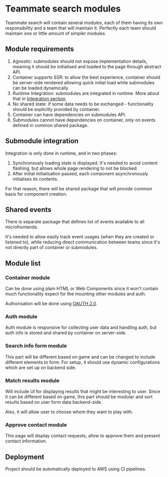 # Teammate search modules

Teammate search will contain several modules, each of them having its own responsibility and a team that
will maintain it. Perfectly each team should maintain one or little amount of simpler modules.

## Module requirements

1. Agnostic: submodules should not expose implementation details, meaning it should be initialised and 
loaded to the page through abstract API.
2. Container supports SSR: to allow the best experience, container should be server-side rendered allowing quick 
initial load while submodules can be loaded dynamically.
3. Runtime Integration: submodules are integrated in runtime. More about that in [Integration section](#Submodule-integration).
4. No shared state: if some data needs to be exchanged - functionality should be explicitly provided by container.
5. Container can have dependencies on submodules API.
6. Submodules cannot have dependencies on container, only on events defined in common shared package.

## Submodule integration

Integration is only done in runtime, and in two phases:
1. Synchronously loading state is displayed. It's needed to avoid content flashing, but allows whole page rendering to 
not be blocked.
2. After initial initialisation passed, each component asynchronously initialises its contents.

For that reason, there will be shared package that will provide common basis for component creation.

## Shared events

There is separate package that defines list of events available to all microfrontends. 

It's needed to allow easily track event usages (when they are created or listened to), while reducing direct 
communication between teams since it's not directly part of container or submodules.  

## Module list

### Container module

Can be done using plain HTML or Web Components since it won't contain much functionality expect for the mounting other
modules and auth.

Authorisation will be done using [OAUTH 2.0](https://developers.google.com/identity/protocols/oauth2/javascript-implicit-flow).

### Auth module

Auth module is responsive for collecting user data and handling auth, but auth info is stored and shared by container
on server-side.

### Search info form module

This part will be different based on game and can be changed to include different elements to form.
For setup, it should use dynamic configurations which are set up on backend side.

### Match results module

Will include UI for displaying results that might be interesting to user. Since it can be different based on game,
this part should be modular and sort results based on user form data backend-side.

Also, it will allow user to choose whom they want to play with.

### Approve contact module

This page will display contact requests, allow to approve them and present contact information.


## Deployment

Project should be automatically deployed to AWS using CI pipelines.
